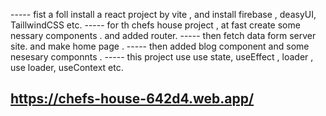 ----- fist a foll install a react project by vite , and install firebase , deasyUI, TaillwindCSS etc.
----- for th chefs house project , at fast create some nessary components . and added router.
----- then fetch data form server site. and make home page .
----- then added blog component and some nesesary componnts .
-----  this project use use state, useEffect , loader , use loader, useContext etc.

## https://chefs-house-642d4.web.app/